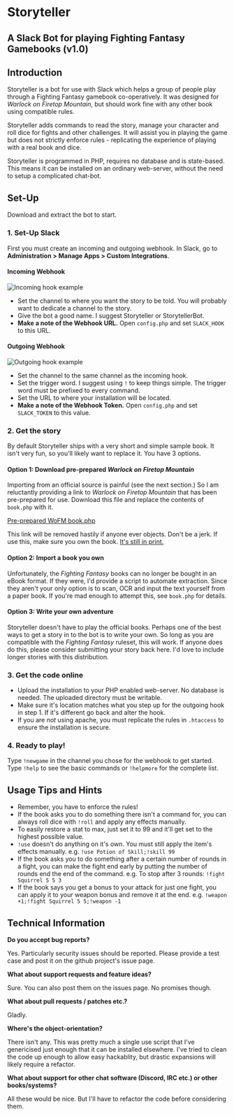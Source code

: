 # Storyteller
## A Slack Bot for playing Fighting Fantasy Gamebooks (v1.0)

## Introduction
Storyteller is a bot for use with Slack which helps a group of people play through a Fighting Fantasy gamebook co-operatively. It was designed for _Warlock on Firetop Mountain_, but should work fine with any other book using compatible rules.

Storyteller adds commands to read the story, manage your character and roll dice for fights and other challenges. It will assist you in playing the game but does not strictly enforce rules - replicating the experience of playing with a real book and dice.

Storyteller is programmed in PHP, requires no database and is state-based. This means it can be installed on an ordinary web-server, without the need to setup a complicated chat-bot.

## Set-Up
Download and extract the bot to start.

### 1. Set-Up Slack
First you must create an incoming and outgoing webhook. In Slack, go to **Administration > Manage Apps > Custom Integrations**.

#### Incoming Webhook
![Incoming hook example](../master/example-slack-webhooks/slack_incoming_hook_example.jpg)

- Set the channel to where you want the story to be told. You will probably want to dedicate a channel to the story.
- Give the bot a good name. I suggest Storyteller or StorytellerBot.
- **Make a note of the Webhook URL.** Open `config.php` and set `SLACK_HOOK` to this URL.

#### Outgoing Webhook
![Outgoing hook example](../master/example-slack-webhooks/slack_outgoing_hook_example.jpg)

- Set the channel to the same channel as the incoming hook.
- Set the trigger word. I suggest using `!` to keep things simple. The trigger word must be prefixed to every command.
- Set the URL to where your installation will be located.
- **Make a note of the Webhook Token.** Open `config.php` and set `SLACK_TOKEN` to this value.

### 2. Get the story
By default Storyteller ships with a very short and simple sample book. It isn't very fun, so you'll likely want to replace it. You have 3 options.

#### Option 1: Download pre-prepared _Warlock on Firetop Mountain_
Importing from an official source is painful (see the next section.) So I am reluctantly providing a link to _Warlock on Firetop Mountain_ that has been pre-prepared for use. Download this file and replace the contents of `book.php` with it.

[Pre-prepared WoFM book.php](https://pastebin.com/raw/wBr63c10)

This link will be removed hastily if anyone ever objects. Don't be a jerk. If use this, make sure you own the book. [It's still in print.](https://www.amazon.co.uk/Fighting-Fantasy-Warlock-Firetop-Mountain/dp/1407181300)

#### Option 2: Import a book you own
Unfortunately, the _Fighting Fantasy_ books can no longer be bought in an eBook format. If they were, I'd provide a script to automate extraction. Since they aren't your only option is to scan, OCR and input the text yourself from a paper book. If you're mad enough to attempt this, see `book.php` for details.

#### Option 3: Write your own adventure
Storyteller doesn't have to play the official books. Perhaps one of the best ways to get a story in to the bot is to write your own. So long as you are compatible with the _Fighting Fantasy_ ruleset, this will work. If anyone does do this, please consider submitting your story back here. I'd love to include longer stories with this distribution.

### 3. Get the code online
- Upload the installation to your PHP enabled web-server. No database is needed. The uploaded directory must be writable.
- Make sure it's location matches what you step up for the outgoing hook in step 1. If it's different go back and alter the hook.
- If you are _not_ using apache, you must replicate the rules in `.htaccess` to ensure the installation is secure.

### 4. Ready to play!
Type `!newgame` in the channel you chose for the webhook to get started. Type `!help` to see the basic commands or `!helpmore` for the complete list.

## Usage Tips and Hints
- Remember, you have to enforce the rules!
- If the book asks you to do something there isn't a command for, you can always roll dice with `!roll` and apply any effects manually.
- To easily restore a stat to max, just set it to 99 and it'll get set to the highest possible value.
- `!use` doesn't do anything on it's own. You must still apply the item's effects manually. e.g. `!use Potion of Skill;!skill 99`
- If the book asks you to do something after a certain number of rounds in a fight, you can make the fight end early by putting the number of rounds end the end of the command. e.g. To stop after 3 rounds: `!fight Squirrel 5 5 3`
- If the book says you get a bonus to your attack for just one fight, you can apply it to your weapon bonus and remove it at the end. e.g. `!weapon +1;!fight Squirrel 5 5;!weapon -1`

## Technical Information
**Do you accept bug reports?**

Yes. Particularly security issues should be reported. Please provide a test case and post it on the github project's issue page.

**What about support requests and feature ideas?**

Sure. You can also post them on the issues page. No promises though.

**What about pull requests / patches etc.?**

Gladly.

**Where's the object-orientation?**

There isn't any. This was pretty much a single use script that I've genericised just enough that it can be installed elsewhere. I've tried to clean the code up enough to allow easy hackablity, but drastic expansions will likely require a refactor.

**What about support for other chat software (Discord, IRC etc.) or other books/systems?**

All these would be nice. But I'll have to refactor the code before considering them.
